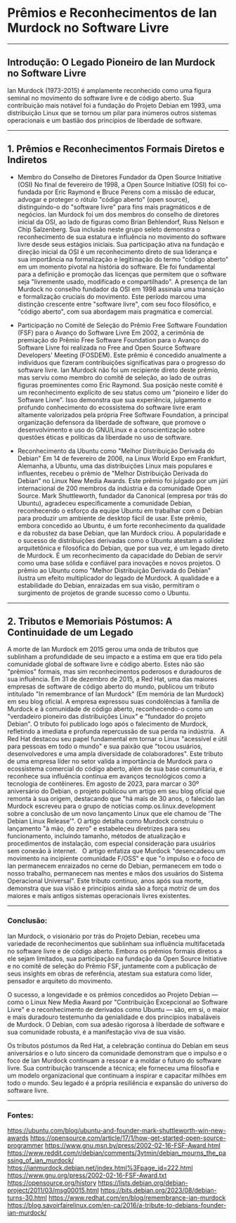 # Prêmios e Reconhecimentos de Ian Murdock no Software Livre
---

## Introdução: **O Legado Pioneiro de Ian Murdock no Software Livre**  
Ian Murdock (1973-2015) é amplamente reconhecido como uma figura seminal no movimento do software livre e de código aberto. Sua contribuição mais notável foi a fundação do Projeto Debian em 1993, uma distribuição Linux que se tornou um pilar para inúmeros outros sistemas operacionais e um bastião dos princípios de liberdade de software. 

---

## 1. **Prêmios e Reconhecimentos Formais Diretos e Indiretos**  
- Membro do Conselho de Diretores Fundador da Open Source Initiative (OSI)
No final de fevereiro de 1998, a Open Source Initiative (OSI) foi co-fundada por Eric Raymond e Bruce Perens com a missão de educar, advogar e proteger o rótulo "código aberto" (open source), distinguindo-o do "software livre" para fins mais pragmáticos e de negócios. Ian Murdock foi um dos membros do conselho de diretores inicial da OSI, ao lado de figuras como Brian Behlendorf, Russ Nelson e Chip Salzenberg. Sua inclusão neste grupo seleto demonstra o reconhecimento de sua estatura e influência no movimento do software livre desde seus estágios iniciais. Sua participação ativa na fundação e direção inicial da OSI é um reconhecimento direto de sua liderança e sua importância na formalização e legitimação do termo "código aberto" em um momento pivotal na história do software. Ele foi fundamental para a definição e promoção das licenças que permitem que o software seja "livremente usado, modificado e compartilhado". A presença de Ian Murdock no conselho fundador da OSI em 1998 assinala uma transição e formalização cruciais do movimento. Este período marcou uma distinção crescente entre "software livre", com seu foco filosófico, e "código aberto", com sua abordagem mais pragmática e comercial.

- Participação no Comitê de Seleção do Prêmio Free Software Foundation (FSF) para o Avanço do Software Livre
Em 2002, a cerimônia de premiação do Prêmio Free Software Foundation para o Avanço do Software Livre foi realizada no Free and Open Source Software Developers' Meeting (FOSDEM). Este prêmio é concedido anualmente a indivíduos que fizeram contribuições significativas para o progresso do software livre. Ian Murdock não foi um recipiente direto deste prêmio, mas serviu como membro do comitê de seleção, ao lado de outras figuras proeminentes como Eric Raymond. 
Sua posição neste comitê é um reconhecimento explícito de seu status como um "pioneiro e líder do Software Livre". Isso demonstra que sua experiência, julgamento e profundo conhecimento do ecossistema do software livre eram altamente valorizados pela própria Free Software Foundation, a principal organização defensora da liberdade de software, que promove o desenvolvimento e uso do GNU/Linux e a conscientização sobre questões éticas e políticas da liberdade no uso de software.

- Reconhecimento da Ubuntu como "Melhor Distribuição Derivada do Debian"
Em 14 de fevereiro de 2006, na Linux World Expo em Frankfurt, Alemanha, a Ubuntu, uma das distribuições Linux mais populares e influentes, recebeu o prêmio de "Melhor Distribuição Derivada do Debian" no Linux New Media Awards. Este prêmio foi julgado por um júri internacional de 200 membros da indústria e da comunidade Open Source. Mark Shuttleworth, fundador da Canonical (empresa por trás do Ubuntu), agradeceu especificamente a comunidade Debian, reconhecendo o esforço da equipe Ubuntu em trabalhar com o Debian para produzir um ambiente de desktop fácil de usar. 
Este prêmio, embora concedido ao Ubuntu, é um forte reconhecimento da qualidade e da robustez da base Debian, que Ian Murdock criou. A popularidade e o sucesso de distribuições derivadas como o Ubuntu atestam a solidez arquitetônica e filosófica do Debian, que por sua vez, é um legado direto de Murdock. É um reconhecimento da capacidade do Debian de servir como uma base sólida e confiável para inovações e novos projetos. O prêmio ao Ubuntu como "Melhor Distribuição Derivada do Debian" ilustra um efeito multiplicador do legado de Murdock. A qualidade e a estabilidade do Debian, enraizadas em sua visão, permitiram o surgimento de projetos de grande sucesso como o Ubuntu.

---

## 2. **Tributos e Memoriais Póstumos: A Continuidade de um Legado**  
A morte de Ian Murdock em 2015 gerou uma onda de tributos que sublinham a profundidade de seu impacto e a estima em que era tido pela comunidade global de software livre e código aberto. Estes não são "prêmios" formais, mas sim reconhecimentos poderosos e duradouros de sua influência. 
Em 31 de dezembro de 2015, a Red Hat, uma das maiores empresas de software de código aberto do mundo, publicou um tributo intitulado "In remembrance of Ian Murdock" (Em memória de Ian Murdock) em seu blog oficial. A empresa expressou suas condolências à família de Murdock e à comunidade de código aberto, reconhecendo-o como um "verdadeiro pioneiro das distribuições Linux" e "fundador do projeto Debian". O tributo foi publicado logo após o falecimento de Murdock, refletindo a imediata e profunda repercussão de sua perda na indústria.   
A Red Hat destacou seu papel fundamental em tornar o Linux "acessível e útil para pessoas em todo o mundo" e sua paixão que "tocou usuários, desenvolvedores e uma ampla diversidade de colaboradores". Este tributo de uma empresa líder no setor valida a importância de Murdock para o ecossistema comercial do código aberto, além de sua base comunitária, e reconhece sua influência contínua em avanços tecnológicos como a tecnologia de contêineres.
Em agosto de 2023, para marcar o 30º aniversário do Debian, o projeto publicou um artigo em seu blog oficial que remonta à sua origem, destacando que "há mais de 30 anos, o falecido Ian Murdock escreveu para o grupo de notícias comp.os.linux.development sobre a conclusão de um novo lançamento Linux que ele chamou de 'The Debian Linux Release'". O artigo detalha como Murdock construiu o lançamento "à mão, do zero" e estabeleceu diretrizes para seu funcionamento, incluindo tamanho, métodos de atualização e procedimentos de instalação, com especial consideração para usuários sem conexão à internet.   
O artigo enfatiza que Murdock "desencadeou um movimento na incipiente comunidade F/OSS" e que "o impulso e o foco de Ian permanecem enraizados no cerne do Debian, permanecem em todo o nosso trabalho, permanecem nas mentes e mãos dos usuários do Sistema Operacional Universal". Este tributo contínuo, anos após sua morte, demonstra que sua visão e princípios ainda são a força motriz de um dos maiores e mais antigos sistemas operacionais livres existentes.


---
### Conclusão:  
Ian Murdock, o visionário por trás do Projeto Debian, recebeu uma variedade de reconhecimentos que sublinham sua influência multifacetada no software livre e de código aberto. Embora os prêmios formais diretos a ele sejam limitados, sua participação na fundação da Open Source Initiative e no comitê de seleção do Prêmio FSF, juntamente com a publicação de seus insights em obras de referência, atestam sua estatura como líder, pensador e arquiteto do movimento.   

O sucesso, a longevidade e os prêmios concedidos ao Projeto Debian — como o Linux New Media Award por "Contribuição Excepcional ao Software Livre" e o reconhecimento de derivados como Ubuntu — são, em si, o maior e mais duradouro testemunho da genialidade e dos princípios inabaláveis de Murdock. O Debian, com sua adesão rigorosa à liberdade de software e sua comunidade robusta, é a manifestação viva de sua visão.   

Os tributos póstumos da Red Hat, a celebração contínua do Debian em seus aniversários e o luto sincero da comunidade demonstram que o impulso e o foco de Ian Murdock continuam a ressoar e a moldar o futuro do software livre. Sua contribuição transcende a técnica; ele forneceu uma filosofia e um modelo organizacional que continuam a inspirar e capacitar milhões em todo o mundo. Seu legado é a própria resiliência e expansão do universo do software livre.

---
### Fontes: 
https://ubuntu.com/blog/ubuntu-and-founder-mark-shuttleworth-win-new-awards
https://opensource.com/article/17/1/how-get-started-open-source-programmer
https://www.gnu.msn.by/press/2002-02-16-FSF-Award.html
https://www.reddit.com/r/debian/comments/3ytmin/debian_mourns_the_passing_of_ian_murdock/
https://ianmurdock.debian.net/index.html%3Fpage_id=222.html
https://www.gnu.org/press/2002-02-16-FSF-Award.txt
https://opensource.org/history
https://lists.debian.org/debian-project/2011/03/msg00015.html
https://bits.debian.org/2023/08/debian-turns-30.html
https://www.redhat.com/en/blog/remembrance-ian-murdock
https://blog.savoirfairelinux.com/en-ca/2016/a-tribute-to-debians-founder-ian-murdock/

